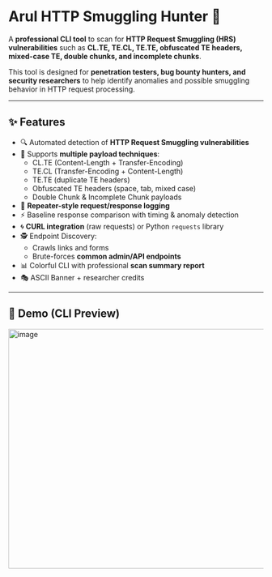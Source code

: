 # Arul HTTP Smuggling Hunter 🚀

A **professional CLI tool** to scan for **HTTP Request Smuggling (HRS) vulnerabilities** such as **CL.TE, TE.CL, TE.TE, obfuscated TE headers, mixed-case TE, double chunks, and incomplete chunks**.  

This tool is designed for **penetration testers, bug bounty hunters, and security researchers** to help identify anomalies and possible smuggling behavior in HTTP request processing.

---

## ✨ Features
- 🔍 Automated detection of **HTTP Request Smuggling vulnerabilities**
- 📡 Supports **multiple payload techniques**:
  - CL.TE (Content-Length + Transfer-Encoding)
  - TE.CL (Transfer-Encoding + Content-Length)
  - TE.TE (duplicate TE headers)
  - Obfuscated TE headers (space, tab, mixed case)
  - Double Chunk & Incomplete Chunk payloads
- 📑 **Repeater-style request/response logging**
- ⚡ Baseline response comparison with timing & anomaly detection
- 🌀 **CURL integration** (raw requests) or Python `requests` library
- 🕵️ Endpoint Discovery:
  - Crawls links and forms
  - Brute-forces **common admin/API endpoints**
- 📊 Colorful CLI with professional **scan summary report**
- 🎭 ASCII Banner + researcher credits

---

## 📸 Demo (CLI Preview)



<img width="1052" height="473" alt="image" src="https://github.com/user-attachments/assets/8774b092-7e55-4ed2-8f7c-f20dc28c2ec3" />

